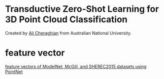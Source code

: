 # Transductive Zero-Shot Learning for 3D Point Cloud Classification


Created by [Ali Cheraghian](https://scholar.google.com/citations?user=QT0EXIkAAAAJ&hl=en) from Australian National University.


















# feature vector

[feature vectors of ModelNet, McGill, and SHEREC2015 datasets using PointNet](https://drive.google.com/drive/folders/15-XswOjj_9s2BAxnJiIutEuUXolIXPK9?usp=sharing)
